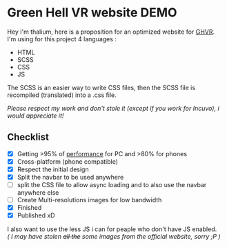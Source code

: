 # Green Hell VR website DEMO

Hey i'm thalium, here is a proposition for an optimized website for [GHVR](https://greenhellvr.com/).
I'm using for this project 4 languages :
- HTML
- SCSS
- CSS
- JS

The SCSS is an easier way to write CSS files, then the SCSS file is recompiled (translated) into a .css file.

*Please respect my work and don't stole it (except if you work for Incuvo), i would appreciate it!*

## Checklist
- [X] Getting >95% of [performance](https://pagespeed.web.dev/) for PC and >80% for phones
- [x] Cross-platform (phone compatible)
- [x] Respect the initial design
- [X] Split the navbar to be used anywhere
- [ ] split the CSS file to allow async loading and to also use the navbar anywhere else
- [ ] Create Multi-resolutions images for low bandwidth
- [X] Finished
- [X] Published xD

I also want to use the less JS i can for peaple who don't have JS enabled.  
*( I may have stolen ~~all the~~ some images from the official website, sorry ;P )*

